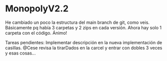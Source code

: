 # MonopolyV2.2

He cambiado un poco la estructura del main branch de git, como veis. Básicamente pq había 3 carpetas y 2 zips en cada versión. Ahora hay solo 1 carpeta con el código. Ánimo!

Tareas pendientes: 
  Implementar descripción en la nueva implementación de casillas.
  @Cese revisa la tirarDados en la carcel y entrar con dobles 3 veces y esas cosas...
